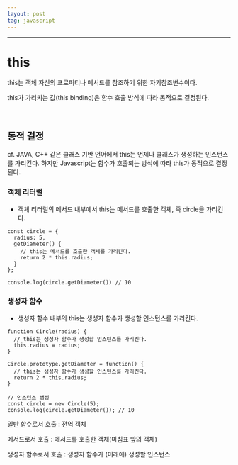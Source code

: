 ```yaml
---
layout: post
tag: javascript
---
```

***

# this
this는 객체 자신의 프로퍼티나 메서드를 참조하기 위한 자기참조변수이다.

this가 가리키는 값(this binding)은 함수 호출 방식에 따라 동적으로 결정된다.

<br>

## 동적 결정

cf. JAVA, C++ 같은 클래스 기반 언어에서 this는 언제나 클래스가 생성하는 인스턴스를 가리킨다. 하지만 Javascript는 함수가 호출되는 방식에 따라 this가 동적으로 결정된다.


### 객체 리터럴 

- 객체 리터럴의 메서드 내부에서 this는 메서드를 호출한 객체, 즉 circle을 가리킨다.

```
const circle = {
  radius: 5,
  getDiameter() {
    // this는 메서드를 호출한 객체를 가리킨다.
    return 2 * this.radius;
  }
};

console.log(circle.getDiameter()) // 10
```

### 생성자 함수
- 생성자 함수 내부의 this는 생성자 함수가 생성할 인스턴스를 가리킨다.

```
function Circle(radius) {
  // this는 생성자 함수가 생성할 인스턴스를 가리킨다.
  this.radius = radius;
}

Circle.prototype.getDiameter = function() {
  // this는 생성자 함수가 생성할 인스턴스를 가리킨다.
  return 2 * this.radius;
}

// 인스턴스 생성
const circle = new Circle(5);
console.log(circle.getDiameter()); // 10
```



일반 함수로서 호출 : 전역 객체

메서드로서 호출 : 메서드를 호출한 객체(마침표 앞의 객체)

생성자 함수로서 호출 : 생성자 함수가 (미래에) 생성할 인스턴스




